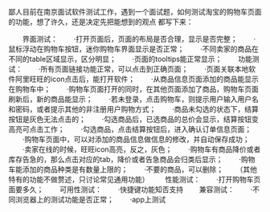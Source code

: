 鄙人目前在南京面试软件测试工作，遇到一个面试题，如何测试淘宝的购物车页面的功能，想了许久，还是决定先把能想到的观点 都写下来：


　　界面测试：
　　·打开页面后，页面的布局是否合理，显示是否完整；
　　·鼠标浮动在购物车按钮，迷你购物车界面显示是否正常；
　　·不同卖家的商品在不同的table区域显示，区分明显；
　　·页面的tooltips能正常显示；
　　功能测试：
　　·所有页面链接功能正常，可以点击到正确页面；
　　·页面关联本地软件阿里旺旺的icon点击后，能打开软件；
　　·从商品信息页面添加的商品能显示在购物车中；
　　·购物车页面打开的同时，在其他页面添加了商品，购物车页面刷新后，新的商品能显示；
　　·若未登录，点击购物车，则提示用户输入用户名和密码，或者提示其他的非注册用户购物方式；
　　·商品未勾选的状态下，结算按钮是灰色无法点击的；
　　·勾选商品后，已选商品的总价会显示，结算按钮变高亮可点击工作；
　　·勾选商品，点击结算按钮后，进入确认订单信息页面；
　　·购物车页面中，可以对添加的商品信息做信息的修改，并自动保存成功；
　　·卖家在线的时候，旺旺icon高亮，反之，灰色；
　　·购物车有商品降价或者库存告急的，那么点击对应的tab，降价或者告急商品会归类后显示；
　　·购物车能添加的商品种类是有数量上限的；
　　·不要的商品，可以删除；
　　（其他特有的功能不做赘述，只讨论常见通用功能）
　　性能测试：
　　·打开购物车页面要多久；
　　可用性测试：
　　·快捷键功能知否支持
　　兼容测试：
　　·不同浏览器上的测试功能是否正常；
　　·app上测试
